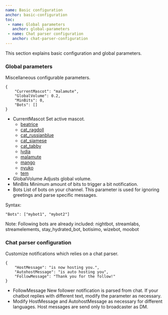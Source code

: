 ```yaml
---
name: Basic configuration
anchor: basic-configuration
toc: 
 - name: Global parameters
   anchor: global-parameters
 - name: Chat parser configuration
   anchor: chat-parser-configuration
---
```

This section explains basic configuration and global parameters.

### Global parameters
Miscellaneous configurable parameters.
```
{
    "CurrentMascot": "malamute",
    "GlobalVolume": 0.2,
    "MinBits": 0,
    "Bots": []
}
```
* <span class="icon settings">CurrentMascot</span> Set active mascot.
  * <a target="_blank" href="{{ site.github.url }}/mascots#beatrice">beatrice</a>
  * <a target="_blank" href="{{ site.github.url }}/mascots#cat-ragdoll">cat_ragdoll</a>
  * <a target="_blank" href="{{ site.github.url }}/mascots#cat-russian-blue">cat_russianblue</a>
  * <a target="_blank" href="{{ site.github.url }}/mascots#cat-siamese">cat_siamese</a>
  * <a target="_blank" href="{{ site.github.url }}/mascots#cat-tabby">cat_tabby</a>
  * <a target="_blank" href="{{ site.github.url }}/mascots#lydia">lydia</a>
  * <a target="_blank" href="{{ site.github.url }}/mascots#malamute">malamute</a>
  * <a target="_blank" href="{{ site.github.url }}/mascots#mango">mango</a>
  * <a target="_blank" href="{{ site.github.url }}/mascots#nyuko">nyuko</a>
  * <a target="_blank" href="{{ site.github.url }}/mascots#tem">tem</a>
* <span class="icon settings">GlobalVolume</span> Adjusts global volume.
* <span class="icon settings">MinBits</span> Minimum amount of bits to trigger a bit notification.
* <span class="icon settings">Bots</span> List of bots on your channel. This parameter is used for ignoring greetings and parse specific messages.

Syntax:
```
"Bots": ["mybot1", "mybot2"]
```
<span class="icon idea">Note: Following bots are already included: nightbot, streamlabs, streamelements, stay_hydrated_bot, botisimo, wizebot, moobot</span>

### Chat parser configuration
Customize notifications which relies on a chat parser.
```
{
    "HostMessage": "is now hosting you.",
    "AutohostMessage": "is auto hosting you",
    "FollowMessage": "Thank you for the follow!"
}
```
* <span class="icon settings">FollowMessage</span> New follower notification is parsed from chat. If your chatbot replies with different text, modify the parameter as necessary.
* Modify <span class="icon settings">HostMessage</span> and <span class="icon settings">AutohostMessage</span> as necessary for different languages.
Host messages are send only to broadcaster as DM.

